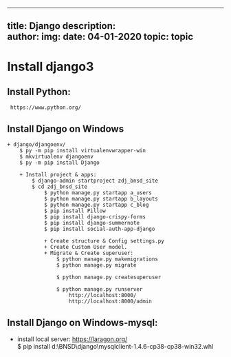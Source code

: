 ---
title: Django
description:  
author: 
img:
date: 04-01-2020 
topic: topic
----

# Install django3

## Install Python:
     https://www.python.org/     
       
## Install Django on Windows
    + django/djangoenv/
        $ py -m pip install virtualenvwrapper-win
        $ mkvirtualenv djangoenv              
        $ py -m pip install Django   

        + Install project & apps:
            $ django-admin startproject zdj_bnsd_site
            $ cd zdj_bnsd_site 
                $ python manage.py startapp a_users
                $ python manage.py startapp b_layouts 
                $ python manage.py startapp c_blog
                $ pip install Pillow 
                $ pip install django-crispy-forms  
                $ pip install django-summernote 
                $ pip install social-auth-app-django
                         
                + Create structure & Config settings.py        
                + Create Custom User model.
                + Migrate & Create superuser:
                    $ python manage.py makemigrations 
                    $ python manage.py migrate
                    
                    $ python manage.py createsuperuser        

                    $ python manage.py runserver 
                        http://localhost:8000/
                        http://localhost:8000/admin
  
## Install Django on Windows-mysql:    

+ install local server:
        https://laragon.org/        
    $ pip install d:\BNSD\django\mysqlclient-1.4.6-cp38-cp38-win32.whl    